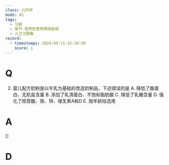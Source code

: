 ```yaml
---
class: 儿科学
mode: A1
tags:
  - 习题
  - 章节-营养和营养障碍疾病
  - 人卫习题集
record:
  - timestamps: 2024-09-11-15:28:40
    score: 1
---
```


# Q

2. 婴儿配方奶粉是以牛乳为基础的改造奶制品，下述错误的是
A. 降低了酪蛋白、无机盐含量
B. 添加了乳清蛋白、不饱和脂肪酸
C. 降低了乳糖含量
D. 强化了核苷酸、铁、锌、维生素A和D
E. 按年龄段选用
# A
C
# D
